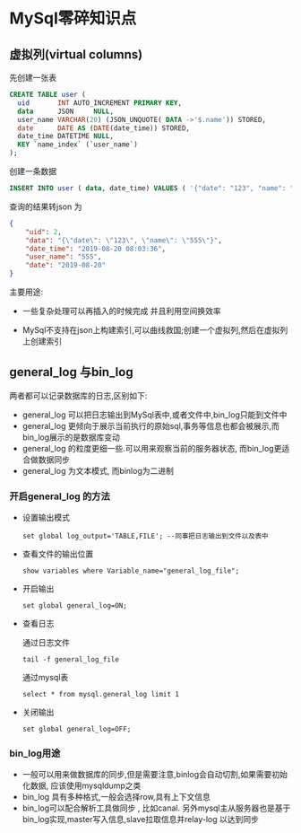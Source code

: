 # MySql零碎知识点

## 虚拟列(virtual columns)

先创建一张表

```sql
CREATE TABLE user (
  uid       INT AUTO_INCREMENT PRIMARY KEY,
  data      JSON     NULL,
  user_name VARCHAR(20) (JSON_UNQUOTE( DATA ->'$.name')) STORED,
  date      DATE AS (DATE(date_time)) STORED,
  date_time DATETIME NULL,
  KEY `name_index` (`user_name`)
);
```

创建一条数据

```sql
INSERT INTO user ( data, date_time) VALUES ( '{"date": "123", "name": "555"}', '2019-08-20 08:03:36');
```

查询的结果转json 为

```json
{
    "uid": 2,
    "data": "{\"date\": \"123\", \"name\": \"555\"}",
    "date_time": "2019-08-20 08:03:36",
    "user_name": "555",
    "date": "2019-08-20"
}
```

主要用途:

* 一些复杂处理可以再插入的时候完成 并且利用空间换效率

* MySql不支持在json上构建索引,可以曲线救国;创建一个虚拟列,然后在虚拟列上创建索引

## general_log 与bin_log

两者都可以记录数据库的日志,区别如下:

* general_log  可以把日志输出到MySql表中,或者文件中,bin_log只能到文件中
* general_log  更倾向于展示当前执行的原始sql,事务等信息也都会被展示,而bin_log展示的是数据库变动
* general_log  的粒度更细一些.可以用来观察当前的服务器状态, 而bin_log更适合做数据同步
* general_log   为文本模式, 而binlog为二进制

### 开启general_log 的方法

* 设置输出模式

  ```mysql
  set global log_output='TABLE,FILE'; --同事把日志输出到文件以及表中
  ```

* 查看文件的输出位置

  ```mysql
  show variables where Variable_name="general_log_file";
  ```

* 开启输出

  ```mysql
  set global general_log=ON;
  ```

* 查看日志

  通过日志文件

  ```shell
  tail -f general_log_file
  ```

  通过mysql表

  ```mysql
  select * from mysql.general_log limit 1
  ```

* 关闭输出

  ```mysql
  set global general_log=OFF;
  ```

### bin_log用途

* 一般可以用来做数据库的同步,但是需要注意,binlog会自动切割,如果需要初始化数据, 应该使用mysqldump之类
* bin_log 具有多种格式,一般会选择row,具有上下文信息
* bin_log可以配合解析工具做同步 , 比如canal. 另外mysql主从服务器也是基于bin_log实现,master写入信息,slave拉取信息并relay-log 以达到同步